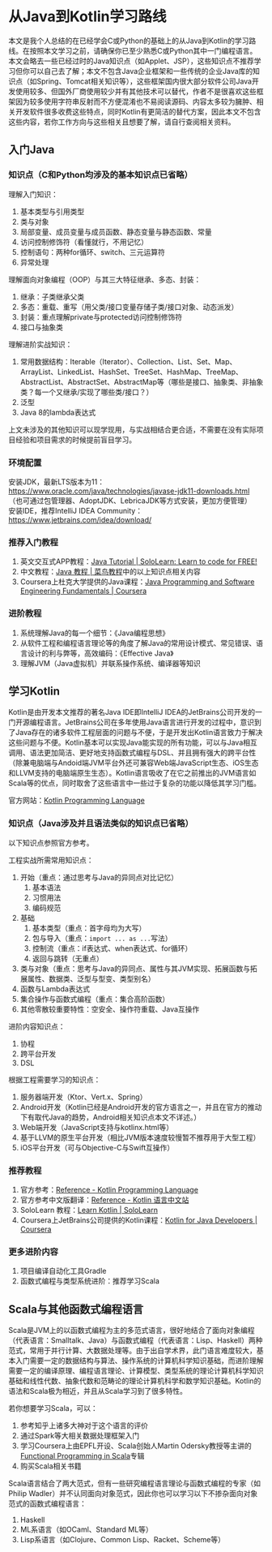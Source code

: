 # 从Java到Kotlin学习路线
本文是我个人总结的在已经学会C或Python的基础上的从Java到Kotlin的学习路线。在按照本文学习之前，请确保你已至少熟悉C或Python其中一门编程语言。本文会略去一些已经过时的Java知识点（如Applet、JSP），这些知识点不推荐学习但你可以自己去了解；本文不包含Java企业框架和一些传统的企业Java库的知识点（如Spring、Tomcat相关知识等），这些框架国内很大部分软件公司Java开发使用较多、但国外厂商使用较少并有其他技术可以替代，作者不是很喜欢这些框架因为较多使用字符串反射而不方便混淆也不易阅读源码、内容太多较为臃肿、相关开发软件很多收费这些特点，同时Kotlin有更简洁的替代方案，因此本文不包含这些内容，若你工作方向与这些相关且想要了解，请自行查阅相关资料。

## 入门Java
### 知识点（C和Python均涉及的基本知识点已省略）
理解入门知识：
1. 基本类型与引用类型
1. 类与对象
1. 局部变量、成员变量与成员函数、静态变量与静态函数、常量
1. 访问控制修饰符（看懂就行，不用记忆）
1. 控制语句：两种for循环、switch、三元运算符
1. 异常处理

理解面向对象编程（OOP）与其三大特征继承、多态、封装：
1. 继承：子类继承父类
1. 多态：重载、重写（用父类/接口变量存储子类/接口对象、动态派发）
1. 封装：重点理解private与protected访问控制修饰符
1. 接口与抽象类

理解进阶实战知识：
1. 常用数据结构：Iterable（Iterator）、Collection、List、Set、Map、ArrayList、LinkedList、HashSet、TreeSet、HashMap、TreeMap、AbstractList、AbstractSet、AbstractMap等（哪些是接口、抽象类、非抽象类？每一个又继承/实现了哪些类/接口？）
1. 泛型
1. Java 8的lambda表达式

上文未涉及的其他知识可以现学现用，与实战相结合更合适，不需要在没有实际项目经验和项目需求的时候提前盲目学习。

### 环境配置
安装JDK，最新LTS版本为11：https://www.oracle.com/java/technologies/javase-jdk11-downloads.html （也可通过包管理器、AdoptJDK、LebricaJDK等方式安装，更加方便管理）  
安装IDE，推荐IntelliJ IDEA Community：https://www.jetbrains.com/idea/download/

### 推荐入门教程
1. 英文交互式APP教程：[Java Tutorial | SoloLearn: Learn to code for FREE!](https://www.sololearn.com/Course/Java/)
1. 中文教程：[Java 教程 | 菜鸟教程](https://www.runoob.com/java/java-tutorial.html)中的以上知识点相关内容
1. Coursera上杜克大学提供的Java课程：[Java Programming and Software Engineering Fundamentals | Coursera](https://www.coursera.org/specializations/java-programming)

### 进阶教程
1. 系统理解Java的每一个细节：《Java编程思想》
1. 从软件工程和编程语言理论等的角度了解Java的常用设计模式、常见错误、语言设计的利与弊等，高效编码：《Effective Java》
1. 理解JVM（Java虚拟机）并联系操作系统、编译器等知识

## 学习Kotlin
Kotlin是由开发本文推荐的著名Java IDE即IntelliJ IDEA的JetBrains公司开发的一门开源编程语言。JetBrains公司在多年使用Java语言进行开发的过程中，意识到了Java存在的诸多软件工程层面的问题与不便，于是开发出Kotlin语言致力于解决这些问题与不便。Kotlin基本可以实现Java能实现的所有功能，可以与Java相互调用、语法更加简洁、更好地支持函数式编程与DSL、并且拥有强大的跨平台性（除兼电脑端与Andoid端JVM平台外还可兼容Web端JavaScript生态、iOS生态和LLVM支持的电脑端原生生态）。Kotlin语言吸收了在它之前推出的JVM语言如Scala等的优点，同时取舍了这些语言中一些过于复杂的功能以降低其学习门槛。

官方网站：[Kotlin Programming Language](https://kotlinlang.org/)

### 知识点（Java涉及并且语法类似的知识点已省略）
以下知识点参照官方参考。

工程实战所需常用知识点：
1. 开始（重点：通过思考与Java的异同点对比记忆）
   1. 基本语法
   1. 习惯用法
   1. 编码规范
1. 基础
   1. 基本类型（重点：首字母均为大写）
   1. 包与导入（重点：`import ... as ...`写法）
   1. 控制流（重点：if表达式、when表达式、for循环）
   1. 返回与跳转（无重点）
1. 类与对象（重点：思考与Java的异同点、属性与其JVM实现、拓展函数与拓展属性、数据类、泛型与型变、类型别名）
1. 函数与Lambda表达式
1. 集合操作与函数式编程（重点：集合高阶函数）
1. 其他零散较重要特性：空安全、操作符重载、Java互操作

进阶内容知识点：
1. 协程
1. 跨平台开发
1. DSL

根据工程需要学习的知识点：
1. 服务器端开发（Ktor、Vert.x、Spring）
1. Android开发（Kotlin已经是Android开发的官方语言之一，并且在官方的推动下有取代Java的趋势，Android相关知识点本文不详述。）
1. Web端开发（JavaScript支持与kotlinx.html等）
1. 基于LLVM的原生平台开发（相比JVM版本速度较慢暂不推荐用于大型工程）
1. iOS平台开发（可与Objective-C与Swift互操作）

### 推荐教程
1. 官方参考：[Reference - Kotlin Programming Language](https://kotlinlang.org/docs/reference/)
1. 官方参考中文版翻译：[Reference - Kotlin 语言中文站](https://www.kotlincn.net/docs/reference/)
1. SoloLearn 教程：[Learn Kotlin | SoloLearn](https://www.sololearn.com/learning/1160)
1. Coursera上JetBrains公司提供的Kotlin课程：[Kotlin for Java Developers | Coursera](https://www.coursera.org/learn/kotlin-for-java-developers)

### 更多进阶内容
1. 项目编译自动化工具Gradle
1. 函数式编程与类型系统进阶：推荐学习Scala

## Scala与其他函数式编程语言
Scala是JVM上的以函数式编程为主的多范式语言，很好地结合了面向对象编程（代表语言：Smalltalk、Java）与函数式编程（代表语言：Lisp、Haskell）两种范式，常用于并行计算、大数据处理等。由于出自学术界，此门语言难度较大，基本入门需要一定的数据结构与算法、操作系统的计算机科学知识基础，而进阶理解需要一定的编译原理、编程语言理论、计算模型、类型系统的理论计算机科学知识基础和线性代数、抽象代数和范畴论的理论计算机科学和数学知识基础。Kotlin的语法和Scala极为相近，并且从Scala学习到了很多特性。

若你想要学习Scala，可以：
1. 参考知乎上诸多大神对于这个语言的评价
1. 通过Spark等大相关数据处理框架入门
1. 学习Coursera上由EPFL开设、Scala创始人Martin Odersky教授等主讲的[Functional Programming in Scala](https://www.coursera.org/specializations/scala)专辑
1. 购买Scala相关书籍

Scala语言结合了两大范式，但有一些研究编程语言理论与函数式编程的专家（如Philip Wadler）并不认同面向对象范式，因此你也可以学习以下不掺杂面向对象范式的函数式编程语言：
1. Haskell
1. ML系语言（如OCaml、Standard ML等）
1. Lisp系语言（如Clojure、Common Lisp、Racket、Scheme等）

